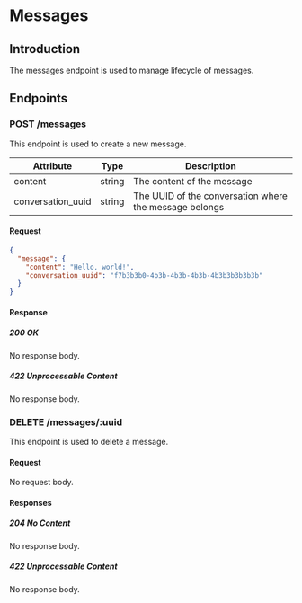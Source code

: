 # Messages

## Introduction

The messages endpoint is used to manage lifecycle of messages.

## Endpoints

### POST /messages

This endpoint is used to create a new message.

| Attribute | Type   | Description |
| --------- | ------ | ----------- |
| content   | string | The content of the message |
| conversation_uuid | string | The UUID of the conversation where the message belongs |

#### Request

```json
{
  "message": {
    "content": "Hello, world!",
    "conversation_uuid": "f7b3b3b0-4b3b-4b3b-4b3b-4b3b3b3b3b3b"
  }
}
```

#### Response

##### 200 OK

No response body.

##### 422 Unprocessable Content

No response body.

### DELETE /messages/:uuid

This endpoint is used to delete a message.

#### Request

No request body.

#### Responses

##### 204 No Content

No response body.

##### 422 Unprocessable Content

No response body.
